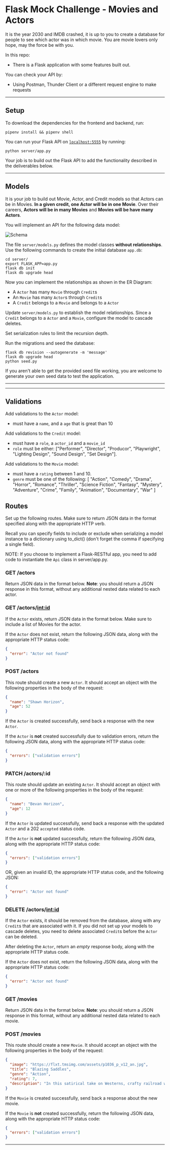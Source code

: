 # Flask Mock Challenge - Movies and Actors

It is the year 2030 and IMDB crashed, it is up to you to create a database for people to see which actor was in which movie. You are
movie lovers only hope, may the force be with you.

In this repo:

- There is a Flask application with some features built out.
<!-- - There is a file `mock-challenge-cosmic-challenge.postman_collection.json` that
  contains a Postman collection of requests for testing each route you will
  implement. -->

You can check your API by:

- Using Postman, Thunder Client or a different request engine to make requests

---

## Setup

To download the dependencies for the frontend and backend, run:

```console
pipenv install && pipenv shell
```

You can run your Flask API on [`localhost:5555`](http://localhost:5555) by
running:

```console
python server/app.py
```

Your job is to build out the Flask API to add the functionality described in the
deliverables below.

---

## Models

It is your job to build out Movie, Actor, and Credit models so that
Actors can be in Movies. **In a given credit, one Actor will be in
 one Movie**. Over their careers, **Actors will be in many Movies**
and **Movies will be have many Actors**.

You will implement an API for the following data model:

![Schema](./Schema.png)


The file `server/models.py` defines the model classes **without relationships**.
Use the following commands to create the initial database `app.db`:

```console
cd server/
export FLASK_APP=app.py
flask db init
flask db upgrade head
```

Now you can implement the relationships as shown in the ER Diagram:

- A `Actor` has many `Movie` through `Credit`s
- An `Movie` has many `Actor`s through `Credit`s
- A `Credit` belongs to a `Movie` and belongs to a `Actor`

Update `server/models.py` to establish the model relationships. Since a
`Credit` belongs to a `Actor` and a `Movie`, configure the model to
cascade deletes.

Set serialization rules to limit the recursion depth.

Run the migrations and seed the database:

```console
flask db revision --autogenerate -m 'message'
flask db upgrade head
python seed.py
```

If you aren't able to get the provided seed file working, you are welcome to generate your own seed data to test the application.

---

---

## Validations

Add validations to the `Actor` model:

- must have a `name`, and a `age` that is great than 10

Add validations to the `Credit` model:

- must have a `role`, a `actor_id` and a `movie_id`
- `role` must be either: ["Performer", "Director", "Producor", "Playwright", "Lighting Design", "Sound Design", "Set Design"].

Add validations to the `Movie` model:

- must have a `rating` between 1 and 10.
- `genre` must be one of the following: [
    "Action", 
    "Comedy", 
    "Drama", 
    "Horror", 
    "Romance", 
    "Thriller", 
    "Science Fiction", 
    "Fantasy", 
    "Mystery", 
    "Adventure", 
    "Crime", 
    "Family", 
    "Animation", 
    "Documentary", 
    "War"
  ]

## Routes

Set up the following routes. Make sure to return JSON data in the format
specified along with the appropriate HTTP verb.

Recall you can specify fields to include or exclude when serializing a model
instance to a dictionary using to_dict() (don't forget the comma if specifying a
single field).

NOTE: If you choose to implement a Flask-RESTful app, you need to add code to
instantiate the `Api` class in server/app.py.

### GET /actors

Return JSON data in the format below. **Note**: you should return a JSON
response in this format, without any additional nested data related to each
actor.

<!-- ```json
[
  {
    "id": 1,
    "name": "Mel T. Valent",
    "field_of_study": "xenobiology"
  },
  {
    "id": 2,
    "name": "P. Legrange",
    "field_of_study": "orbital mechanics"
  }
]
``` -->

### GET /actors/<int:id>

If the `Actor` exists, return JSON data in the format below. Make sure to include a list of Movies for the actor.
<!-- 
```json
"field_of_study": "Orbits",
    "id": 1,
    "name": "Joseph Richard",
    "missions": [
        {
            "id": 1,
            "name": "Explore Planet X.",
            "planet": {
                "distance_from_earth": 302613474,
                "id": 8,
                "name": "X",
                "nearest_star": "Shiny Star"
            },
            "planet_id": 8,
            "scientist_id": 1
        },
        {
            "id": 10,
            "name": "Explore Planet Y.",
            "planet": {
                "distance_from_earth": 1735242898,
                "id": 14,
                "name": "Y",
                "nearest_star": "Dim Star"
            },
            "planet_id": 14,
            "scientist_id": 1
        }
    ]
}
``` -->

If the `Actor` does not exist, return the following JSON data, along with
the appropriate HTTP status code:

```json
{
  "error": "Actor not found"
}
```

### POST /actors

This route should create a new `Actor`. It should accept an object with the
following properties in the body of the request:

```json
{
  "name": "Shawn Horizon",
  "age": 52
}
```

If the `Actor` is created successfully, send back a response with the new `Actor`.

<!-- ```json
{
  "id": 3,
  "name": "Evan Horizon",
  "field_of_study": "astronavigation"
}
``` -->

If the `Actor` is **not** created successfully due to validation errors,
return the following JSON data, along with the appropriate HTTP status code:

```json
{
  "errors": ["validation errors"]
}
```

### PATCH /actors/:id

This route should update an existing `Actor`. It should accept an object
with one or more of the following properties in the body of the request:

```json
{
  "name": "Bevan Horizon",
  "age": 12
}
```

If the `Actor` is updated successfully, send back a response with the updated `Actor` and a 202 `accepted` status code.
<!-- 
```json
{
  "id": 2,
  "name": "Bevan Horizon",
  "field_of_study": "warp drive tech"
}
``` -->

If the `Actor` is **not** updated successfully, return the following JSON
data, along with the appropriate HTTP status code:

```json
{
  "errors": ["validation errors"]
}
```

OR, given an invalid ID, the appropriate HTTP status code, and the following
JSON:

```json
{
  "error": "Actor not found"
}
```

### DELETE /actors/<int:id>

If the `Actor` exists, it should be removed from the database, along with
any `Credit`s that are associated with it. If you did not set up your models to
cascade deletes, you need to delete associated `Credit`s before the `Actor`
can be deleted.

After deleting the `Actor`, return an _empty_ response body, along with the
appropriate HTTP status code.

If the `Actor` does not exist, return the following JSON data, along with
the appropriate HTTP status code:

```json
{
  "error": "Actor not found"
}
```

### GET /movies

Return JSON data in the format below. **Note**: you should return a JSON
response in this format, without any additional nested data related to each
movie.

<!-- ```json
[
  {
    "id": 1,
    "name": "TauCeti E",
    "distance_from_earth": 1234567,
    "nearest_star": "TauCeti"
  },
  {
    "id": 2,
    "name": "Maxxor",
    "distance_from_earth": 99887766,
    "nearest_star": "Canus Minor"
  }
]
``` -->

### POST /movies

This route should create a new `Movie`. It should accept an object with the following properties in the body of the request:

```json
{
  "image": "https://flxt.tmsimg.com/assets/p1036_p_v12_an.jpg",
  "title": "Blazing Saddles",
  "genre": "Action",
  "rating": 7,
  "description": "In this satirical take on Westerns, crafty railroad worker Bart (Cleavon Little) becomes the first black sheriff of Rock Ridge, a frontier town about to be destroyed in order to make way for a new railroad. Initially, the people of Rock Ridge harbor a racial bias toward their new leader. However, they warm to him after realizing that Bart and his perpetually drunk gunfighter friend (Gene Wilder) are the only defense against a wave of thugs sent to rid the town of its population."
}
```

If the `Movie` is created successfully, send back a response about the new movie.

<!-- ```json
{
  "id": 21,
  "name": "Project Terraform",
  "planet": {
    "distance_from_earth": 9037395591,
    "id": 2,
    "name": "Planet X",
    "nearest_star": "Krystal"
  },
  "planet_id": 2,
  "scientist": {
    "field_of_study": "Time travel.",
    "id": 1,
    "name": "Jeremy Oconnor"
  },
  "scientist_id": 1
}
``` -->

If the `Movie` is **not** created successfully, return the following JSON data, along with the appropriate HTTP status code:

```json
{
  "errors": ["validation errors"]
}
```

---